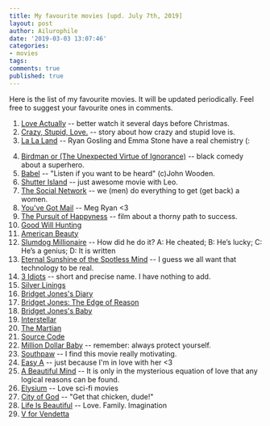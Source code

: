 ```yaml
---
title: My favourite movies [upd. July 7th, 2019]
layout: post
author: Ailurophile
date: '2019-03-03 13:07:46'
categories:
- movies
tags:
comments: true
published: true
---
```


Here is the list of my favourite movies.
It will be updated periodically.
Feel free to suggest your favourite ones in comments.

01. [Love Actually](https://www.imdb.com/title/tt0314331/) -- better watch it several days before Christmas.
02. [Crazy, Stupid, Love.](https://www.imdb.com/title/tt1570728/) -- story about how crazy and stupid love is. 
03. [La La Land](https://www.imdb.com/title/tt3783958/) -- Ryan Gosling and Emma Stone have a real chemistry (:
<!--more-->
04. [Birdman or (The Unexpected Virtue of Ignorance)](https://www.imdb.com/title/tt2562232/) -- black comedy about a superhero.
05. [Babel](https://www.imdb.com/title/tt0449467/) -- "Listen if you want to be heard" (c)John Wooden.
06. [Shutter Island](https://www.imdb.com/title/tt1130884/) -- just awesome movie with Leo.
07. [The Social Network](https://www.imdb.com/title/tt1285016/) -- we (men) do everything to get (get back) a women.
08. [You've Got Mail](https://www.imdb.com/title/tt0128853/) -- Meg Ryan <3
09. [The Pursuit of Happyness](https://www.imdb.com/title/tt0454921/) -- film about a thorny path to success.
10. [Good Will Hunting](https://www.imdb.com/title/tt0119217/)
11. [American Beauty](https://www.imdb.com/title/tt0169547/)
12. [Slumdog Millionaire](https://www.imdb.com/title/tt1010048/) -- How did he do it? A: He cheated; B: He’s lucky; C: He’s a genius; D: It is written
13. [Eternal Sunshine of the Spotless Mind](https://www.imdb.com/title/tt0338013/) -- I guess we all want that technology to be real.
14. [3 Idiots](https://www.imdb.com/title/tt1187043/) -- short and precise name. I have nothing to add.
15. [Silver Linings](https://www.imdb.com/title/tt1045658/)
16. [Bridget Jones's Diary](https://www.imdb.com/title/tt0243155/)
17. [Bridget Jones: The Edge of Reason](https://www.imdb.com/title/tt0317198/)
18. [Bridget Jones's Baby](https://www.imdb.com/title/tt1473832/)
19. [Interstellar](https://www.imdb.com/title/tt0816692/)
20. [The Martian](https://www.imdb.com/title/tt3659388/)
21. [Source Code](https://www.imdb.com/title/tt0945513/)
22. [Million Dollar Baby](https://www.imdb.com/title/tt0405159/) -- remember: always protect yourself.
23. [Southpaw](https://www.imdb.com/title/tt1798684/) -- I find this movie really motivating.
24. [Easy A](https://www.imdb.com/title/tt1282140/) -- just because I'm in love with her <3
25. [A Beautiful Mind](https://www.imdb.com/title/tt0268978/) -- It is only in the mysterious equation of love that any logical reasons can be found.
26. [Elysium](https://www.imdb.com/title/tt1535108/) -- Love sci-fi movies
27. [City of God](https://www.imdb.com/title/tt0317248/) -- "Get that chicken, dude!"
28. [Life Is Beautiful](https://www.imdb.com/title/tt0118799/) -- Love. Family. Imagination
29. [V for Vendetta](https://www.imdb.com/title/tt0434409/)